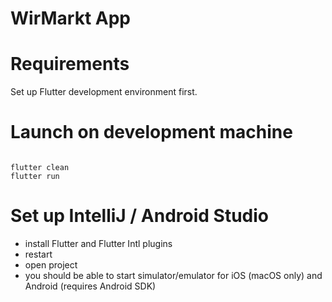 # WirMarkt App

# Requirements

Set up Flutter development environment first.

# Launch on development machine

```

flutter clean
flutter run

```

# Set up IntelliJ / Android Studio

* install Flutter and Flutter Intl plugins
* restart
* open project
* you should be able to start simulator/emulator for iOS (macOS only) and Android (requires Android SDK)

